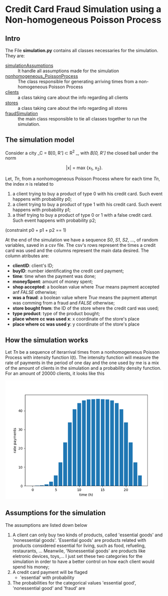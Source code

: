 # Credit Card Fraud Simulation using a Non-homogeneous Poisson Process 

## Intro
The File **simulation.py** contains all classes necessaries for the simulation.
They are:
<dl>
 <dt>
    <ins>simulationAssumptions</ins> 
 </dt>
 <dd> 
   It handle all assumptions made for the simulation
 </dd> 
 <dt>
    <ins>nonhomogeneous_PoissonProcess</ins> 
 </dt>
 <dd> 
    The class responsible for generating arriving times from a non-homogeneous
    Poisson Process
 </dd> 
 <dt>
    <ins>clients</ins> 
 </dt>
 <dd> 
    a class taking care about the info regarding all clients
 </dd> 
 <dt>
    <ins>stores</ins> 
 </dt>
 <dd> 
    a class taking care about the info regarding all stores
 </dd> 
 <dt>
    <ins>fraudSimulation</ins> 
 </dt>
 <dd> 
    the main class responsible to tie all classes together to run the simulation.
 </dd> 
</dl>





 

## The simulation model

Consider a city _C = B[0, R'] ⊂ R<sup>2</sup> _, with _B[0, R']_
the closed ball under the norm
<div align='center'>
|x| = max {x<sub>1</sub>, x<sub>2</sub>}.
</div>


Let, _Tn_, from a nonhomogeneous Poisson Process where for each
time _Tn_, the index _n_ is related to
1. a client trying to buy a product of type 0 with his credit card.
   Such event happens  with probability p0;
2. a client trying to buy a product of type 1 with his credit card.
   Such event happens  with probability p1;
3. a thief trying to buy a product of type 0 or 1 with a false credit card.
   Such event happens  with probability p2;

(constraint p0 + p1 + p2 == 1)

At the end of the simulation we have a sequence _S0_, _S1_, _S2_, ..., of random
variables, saved in a csv file.  The csv's rows represent
the times a credit card was used and the columns represent the main data
desired. The column atributes are:
* **clientID**: client's ID;
* **buyID**: number identificating the credit card payment;
* **time**: time when the payment was done;
* **moneySpent**: amount of money spent;
* **shop accepted**: a boolean value where _True_ means payment accepted anf _FALSE_
    otherwise;
* **was a fraud**: a boolean value where _True_ means the payment attempt was comming 
     from a fraud and _FALSE_ otherwise;
* **store bought from**: the ID of the store where the credit card was used;
* **type product**: type of the product bought;
* **place where cc was used x**: x coordinate of the store's place
* **place where cc was used y**: y coordinate of the store's place

## How the simulation works

Let _Tn_ be a sequence of iterarrival times from a nonhomogeneous 
Poisson Process with intensity function I(t). The intensity function will
measure the rate of payments in the period of one day and
the one used by me is a mix of the amount of clients in the 
simulation and a probability density function. For an amount of 20000 clients,
it looks like this

![intensity function](intensity_func.png)


## Assumptions for the simulation
The assumptions are listed down below
1. A client can only buy two kinds of products, called 'essential goods' and 
   'nonessential goods'. 'Essential goods' are products related with products
   considered essential for living, such as food, refueling, restaurants, ...
   Meanwile, 'Nonessential goods' are products like eletronic devices, toys,...
   I just set these two categories for the simulation in order to have a better
   control on how each client would spend his money;
2. A credit card payment will be flaged 
    * 'essential' with probability
2. The probabilities for the categorical values 'essential good', 'nonessential
   good' and 'fraud' are
